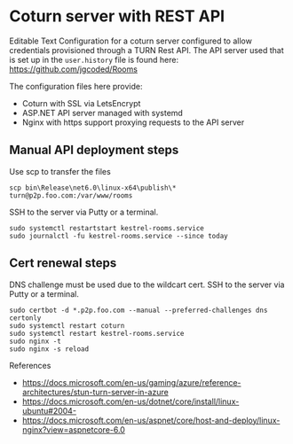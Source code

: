 # Coturn server with REST API

Editable Text Configuration for a coturn server configured to allow credentials provisioned through a TURN Rest API. The API server used that is set up in the `user.history` file is found here: https://github.com/jgcoded/Rooms

The configuration files here provide:

* Coturn with SSL via LetsEncrypt
* ASP.NET API server managed with systemd
* Nginx with https support proxying requests to the API server

## Manual API deployment steps

Use scp to transfer the files

```
scp bin\Release\net6.0\linux-x64\publish\* turn@p2p.foo.com:/var/www/rooms
```

SSH to the server via Putty or a terminal.

```
sudo systemctl restartstart kestrel-rooms.service
sudo journalctl -fu kestrel-rooms.service --since today
```


## Cert renewal steps

DNS challenge must be used due to the wildcart cert. SSH to the server via Putty or a terminal.

```
sudo certbot -d *.p2p.foo.com --manual --preferred-challenges dns certonly
sudo systemctl restart coturn
sudo systemctl restart kestrel-rooms.service
sudo nginx -t
sudo nginx -s reload
```

References

* https://docs.microsoft.com/en-us/gaming/azure/reference-architectures/stun-turn-server-in-azure
* https://docs.microsoft.com/en-us/dotnet/core/install/linux-ubuntu#2004-
* https://docs.microsoft.com/en-us/aspnet/core/host-and-deploy/linux-nginx?view=aspnetcore-6.0
